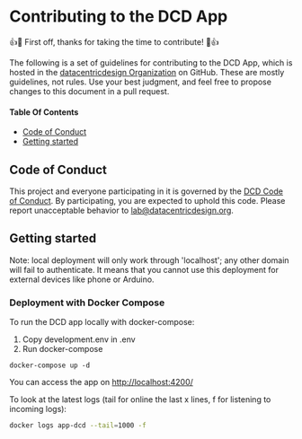 # Contributing to the DCD App

👍🎉 First off, thanks for taking the time to contribute! 🎉👍

The following is a set of guidelines for contributing to the DCD App, which is hosted in the [datacentricdesign Organization](https://github.com/datacentricdesign) on GitHub. These are mostly guidelines, not rules. Use your best judgment, and feel free to propose changes to this document in a pull request.

#### Table Of Contents

* [Code of Conduct](#code-of-conduct)
* [Getting started](#getting-started)

## Code of Conduct

This project and everyone participating in it is governed by the [DCD Code of Conduct](CODE_OF_CONDUCT.md). By participating, you are expected to uphold this code. Please report unacceptable behavior to [lab@datacentricdesign.org](mailto:lab@datacentricdesign.org).

## Getting started

Note: local deployment will only work through 'localhost'; any other domain will fail to authenticate.
It means that you cannot use this deployment for external devices like phone or Arduino.

### Deployment with Docker Compose

To run the DCD app locally with docker-compose:

1. Copy development.env in .env
2. Run docker-compose

```
docker-compose up -d
```

You can access the app on [http://localhost:4200/](http://localhost:4200/)

To look at the latest logs (tail for online the last x lines, f for listening to incoming logs):

```sh
docker logs app-dcd --tail=1000 -f
```
